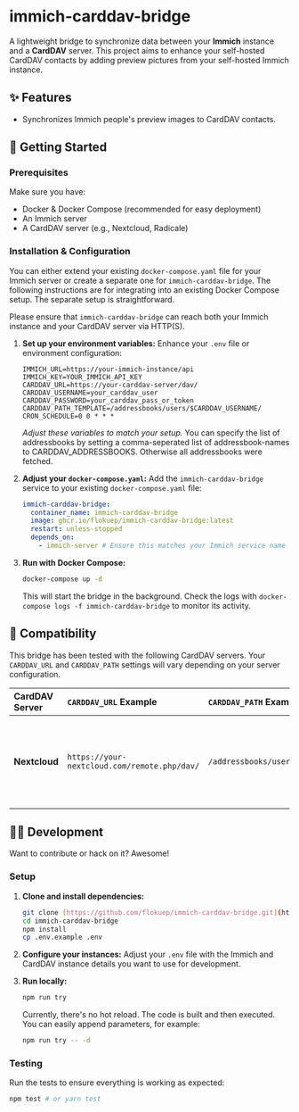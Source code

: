 # immich-carddav-bridge

A lightweight bridge to synchronize data between your **Immich** instance and a **CardDAV** server. This project aims to enhance your self-hosted CardDAV contacts by adding preview pictures from your self-hosted Immich instance.

## ✨ Features

- Synchronizes Immich people's preview images to CardDAV contacts.

## 🚀 Getting Started

### Prerequisites

Make sure you have:

- Docker & Docker Compose (recommended for easy deployment)
- An Immich server
- A CardDAV server (e.g., Nextcloud, Radicale)

### Installation & Configuration

You can either extend your existing `docker-compose.yaml` file for your Immich server or create a separate one for `immich-carddav-bridge`. The following instructions are for integrating into an existing Docker Compose setup. The separate setup is straightforward.

Please ensure that `immich-carddav-bridge` can reach both your Immich instance and your CardDAV server via HTTP(S).

1.  **Set up your environment variables:**
    Enhance your `.env` file or environment configuration:

    ```dotenv
    IMMICH_URL=https://your-immich-instance/api
    IMMICH_KEY=YOUR_IMMICH_API_KEY
    CARDDAV_URL=https://your-carddav-server/dav/
    CARDDAV_USERNAME=your_carddav_user
    CARDDAV_PASSWORD=your_carddav_pass_or_token
    CARDDAV_PATH_TEMPLATE=/addressbooks/users/$CARDDAV_USERNAME/
    CRON_SCHEDULE=0 0 * * *
    ```

    _Adjust these variables to match your setup._ You can specify the list of addressbooks by setting a comma-seperated list of addressbook-names to CARDDAV_ADDRESSBOOKS. Otherwise all addressbooks were fetched.

2.  **Adjust your `docker-compose.yaml`:**
    Add the `immich-carddav-bridge` service to your existing `docker-compose.yaml` file:

    ```yaml
    immich-carddav-bridge:
      container_name: immich-carddav-bridge
      image: ghcr.io/flokuep/immich-carddav-bridge:latest
      restart: unless-stopped
      depends_on:
        - immich-server # Ensure this matches your Immich service name
    ```

3.  **Run with Docker Compose:**
    ```bash
    docker-compose up -d
    ```
    This will start the bridge in the background. Check the logs with `docker-compose logs -f immich-carddav-bridge` to monitor its activity.

## 🤝 Compatibility

This bridge has been tested with the following CardDAV servers. Your `CARDDAV_URL` and `CARDDAV_PATH` settings will vary depending on your server configuration.

| CardDAV Server | `CARDDAV_URL` Example                        | `CARDDAV_PATH` Example                   | Notes                                            |
| :------------- | :------------------------------------------- | :--------------------------------------- | :----------------------------------------------- |
| **Nextcloud**  | `https://your-nextcloud.com/remote.php/dav/` | `/addressbooks/users/$CARDDAV_USERNAME/` | Ensure your user has access to the address book. |

## 🧑‍💻 Development

Want to contribute or hack on it? Awesome!

### Setup

1.  **Clone and install dependencies:**

    ```bash
    git clone [https://github.com/flokuep/immich-carddav-bridge.git](https://github.com/flokuep/immich-carddav-bridge.git)
    cd immich-carddav-bridge
    npm install
    cp .env.example .env
    ```

2.  **Configure your instances:**
    Adjust your `.env` file with the Immich and CardDAV instance details you want to use for development.

3.  **Run locally:**

    ```bash
    npm run try
    ```

    Currently, there's no hot reload. The code is built and then executed. You can easily append parameters, for example:

    ```bash
    npm run try -- -d
    ```

### Testing

Run the tests to ensure everything is working as expected:

```bash
npm test # or yarn test
```
